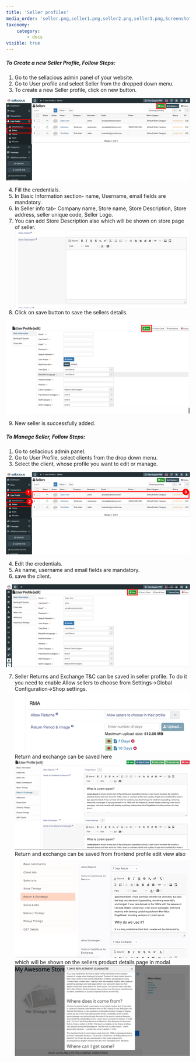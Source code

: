 ```yaml
---
title: 'Seller profiles'
media_order: 'seller.png,seller1.png,seller2.png,seller3.png,Screenshot 2020-10-24 at 3.38.58 PM.png,Screenshot 2020-10-24 at 3.40.36 PM.png,Screenshot 2020-10-24 at 3.43.14 PM.png,Screenshot 2020-10-24 at 6.24.44 PM.png,Screenshot 2021-02-18 at 2.57.35 PM.png'
taxonomy:
    category:
        - docs
visible: true
---
```


##### **To Create a new Seller Profile, Follow Steps:**

1. Go to the sellacious admin panel of your website.
2. Go to User profile and select Seller from the dropped down menu.
3. To create a new Seller profile, click on new button.

![](seller.png)

4. Fill the credentials.
5. In Basic Information section- name, Username, email fields are mandatory.
6. In Seller info tab- Company name, Store name, Store Description, Store address, seller unique code, Seller Logo.
7. You can add Store Description also which will be shown on store page of seller.
![](Screenshot%202021-02-18%20at%202.57.35%20PM.png)
8. Click on save button to save the sellers details.

![](seller1.png)

9. New seller is successfully added.


##### **To Manage Seller, Follow Steps:**

1. Go to sellacious admin panel.
2. Go to User Profile, select clients from the drop down menu.
3. Select the client, whose profile you want to edit or manage.

![](seller2.png)

4. Edit the credentials.
5. As name, username and email fields are mandatory.
6. save the client.

![](seller3.png)

7. Seller Returns and Exchange T&C can be saved in seller profile. To do it you need to enable Allow sellers to choose from Settings->Global Configuration->Shop settings.
![](Screenshot%202020-10-24%20at%203.38.58%20PM.png)
Return and exchange can be saved here 
![](Screenshot%202020-10-24%20at%203.40.36%20PM.png)
Return and exchange can be saved from frontend profile edit view also
![](Screenshot%202020-10-24%20at%206.24.44%20PM.png)
which will be shown on the sellers product details page in modal
![](Screenshot%202020-10-24%20at%203.43.14%20PM.png)

